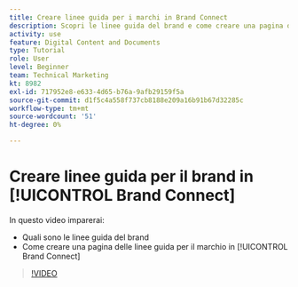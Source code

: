 ```yaml
---
title: Creare linee guida per i marchi in Brand Connect
description: Scopri le linee guida del brand e come creare una pagina di linee guida per il brand in Brand Connect per [!UICONTROL Workfront DAM].
activity: use
feature: Digital Content and Documents
type: Tutorial
role: User
level: Beginner
team: Technical Marketing
kt: 8982
exl-id: 717952e8-e633-4d65-b76a-9afb29159f5a
source-git-commit: d1f5c4a558f737cb8188e209a16b91b67d32285c
workflow-type: tm+mt
source-wordcount: '51'
ht-degree: 0%

---
```


# Creare linee guida per il brand in [!UICONTROL Brand Connect]

In questo video imparerai:

* Quali sono le linee guida del brand
* Come creare una pagina delle linee guida per il marchio in [!UICONTROL Brand Connect]

>[!VIDEO](https://video.tv.adobe.com/v/335244/?quality=12)
